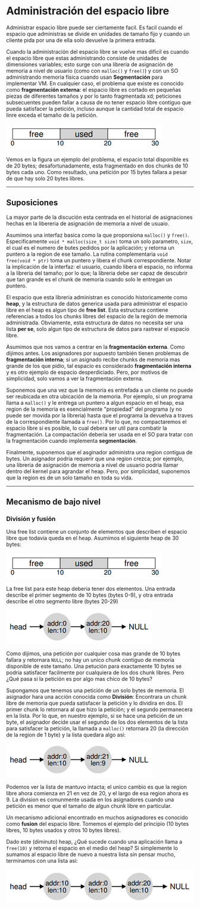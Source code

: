 # Administración del espacio libre

Administrar espacio libre puede ser ciertamente facil. Es facil cuando el espacio que administras se divide en unidades de tamaño fijo y cuando un cliente pida por una de ella solo devuelve la primera entrada.

Cuando la administración del espacio libre se vuelve mas dificil es cuando el espacio libre que estas administrando consiste de unidades de dimensiones variables; esto surge con una libreria de asignación de memoria a nivel de usuario (como con `malloc()` y `free()`) y con un SO administrando memoria física cuando usan **Segmentación** para implementar VM. En cualquier caso, el problema que existe es conocido como **fragmentación externa**: el espacio libre es cortado en pequeñas piezas de diferentes tamaños y por lo tanto fragmentada xd; peticiones subsecuentes pueden fallar a causa de no tener espacio libre contiguo que pueda satisfacer la petición, incluso aunque la cantidad total de espacio linre exceda el tamaño de la petición.

![Example](../imagenes/idk.png)

Vemos en la figura un ejemplo del problema, el espacio total disponible es de 20 bytes; desafortunadamente, esta fragmentado en dos chunks de 10 bytes cada uno. Como resultado, una petición por 15 bytes fallara a pesar de que hay solo 20 bytes libres.

---

## Suposiciones

La mayor parte de la discución esta centrada en el historial de asignaciones hechas en la libereria de asignación de memoria a nivel de usuaio.

Asumimos una interfaz basica como la que proporsiona `malloc()` y `free()`. Especificamente `void * malloc(size_t size)` toma un solo parametro, `size`, el cual es el numero de butes pedidos por la aplicación; y retorna un puntero a la region de ese tamaño. La rutina complementaria `void free(void * ptr)` toma un puntero y libera el chunk correspondiente. Notar la implicación de la interfaz: el usuario, cuando libera el espacio, no informa a la libreria del tamaño; por lo que; la libreria debe ser capaz de descubrir que tan grande es el chunk de memoria cuando solo le entregan un puntero.

El espacio que esta libreria administran es conocido historicamente como **heap**, y la estructura de datos generica usada para administrar el espacio libre en el heap es algun tipo de **free list**. Esta estructura contiene referencias a todos los chunks libres del espacio de la región de memoria administrada. Obviamente, esta estructura de datos no necesita ser una lista **per se**, solo algun tipo de estructura de datos para rastrear el espacio libre.

Asumimos que nos vamos a centrar en la **fragmentación externa**. Como dijimos antes. Los asignadores por supuesto también tienen problemas de **fragmentación interna**; si un asignado recibe chunks de memoria mas grande de los que pidio, tal espacio es considerado **fragmentación interna** y es otro ejemplo de espacio desperdiciado. Pero, por motivos de simplicidad, solo vamos a ver la fragmentación externa.

Suponemos que una vez que la memoria es entrefada a un cliente no puede ser reubicada en otra ubicación de la memoria. Por ejemplo, si un programa llama a `malloc()` y le entrega un puntero a algun espacio en el heap, esa region de la memoria es esencialmente "propiedad" del programa (y no puede ser movida por la libreria) hasta que el programa la devuelva a traves de la correspondiente llamada a `free()`. Por lo que, no compactaremos el espacio libre si es posible, lo cual debera ser util para combatir la fragmentación. La compactación deberia ser usada en el SO para tratar con la fragmentación cuando implementa **segmentación**.

Finalmente, suponemos que el asginador administra una region contigua de bytes. Un asignador podria requerir que una region crezca; por ejemplo, una libreria de asignación de memoria a nivel de usuario podria llamar dentro del kernel para agrandar el heap. Pero, por simplicidad, suponemos que la region es de un solo tamaño en toda su vida.

---

## Mecanismo de bajo nivel

### División y fusión

Una free list contiene un conjunto de elementos que describen el espacio libre que todavia queda en el heap. Asumimos el siguiente heap de 30 bytes:

![Example](../imagenes/idk.png)

La free list para este heap deberia tener dos elementos. Una entrada describe el primer segmento de 10 bytes (bytes 0-9), y otra entrada describe el otro segmento libre (bytes 20-29)

![Example](../imagenes/example1.png)

Como dijimos, una petición por cualquier cosa mas grande de 10 bytes fallara y retornara `NULL`; no hay un unico chunk contiguo de memoria disponible de este tamaño. Una petución para exactamente 10 bytes se podria satisfacer facilmente por cualquiera de los dos chunk libres. Pero ¿Qué pasa si la petición es por algo mas chico de 10 bytes?

Supongamos que tenemos una petición de un solo bytes de memoria. El asignador hara una acción conocida como **División**: Encontrara un chunk libre de memoria que pueda satisfacer la petición y lo dividira en dos. El primer chunk lo retornara al que hizo la petición; y el segundo permanecera en la lista. Por lo que, en nuestro ejemplo, si se hace una petición de un byte, el asignador decide usar el segundo de los dos elementos de la lista para satisfacer la petición, la llamada a `malloc()` retornara 20 (la dirección de la region de 1 byte) y la lista quedara algo asi:

![Example](../imagenes/example2.png)

Podemos ver la lista de mantuvo intacta; el unico cambio es que la region libre ahora comienza en 21 en vez de 20, y el largo de esa region ahora es 9. La division es comunmente usada en los asignadores cuando una petición es menor que el tamaño de algun chunk libre en particular.

Un mecanismo adicional encontrado en muchos asignadores es conocido como **fusion** del espacio libre. Tomemos el ejemplo del principio (10 bytes libres, 10 bytes usados y otros 10 bytes libres).

Dado este (diminuto) heap, ¿Qué sucede cuando una aplicación llama a `free(10)` y retorna el espacio en el medio del heap? Si simplemente lo sumamos al espacio libre de nuevo a nuestra lista sin pensar mucho, terminamos con una lista asi:

![Example](../imagenes/example3.png)

